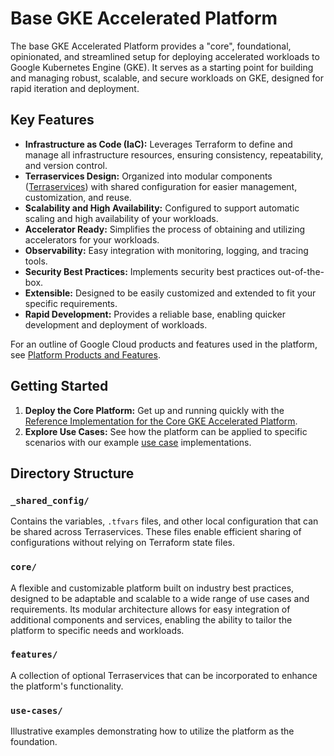 # Base GKE Accelerated Platform

The base GKE Accelerated Platform provides a "core", foundational, opinionated,
and streamlined setup for deploying accelerated workloads to Google Kubernetes
Engine (GKE). It serves as a starting point for building and managing robust,
scalable, and secure workloads on GKE, designed for rapid iteration and
deployment.

## Key Features

- **Infrastructure as Code (IaC):** Leverages Terraform to define and manage all
  infrastructure resources, ensuring consistency, repeatability, and version
  control.
- **Terraservices Design:** Organized into modular components
  ([Terraservices](https://www.hashicorp.com/en/resources/evolving-infrastructure-terraform-opencredo))
  with shared configuration for easier management, customization, and reuse.
- **Scalability and High Availability:** Configured to support automatic scaling
  and high availability of your workloads.
- **Accelerator Ready:** Simplifies the process of obtaining and utilizing
  accelerators for your workloads.
- **Observability:** Easy integration with monitoring, logging, and tracing
  tools.
- **Security Best Practices:** Implements security best practices
  out-of-the-box.
- **Extensible:** Designed to be easily customized and extended to fit your
  specific requirements.
- **Rapid Development:** Provides a reliable base, enabling quicker development
  and deployment of workloads.

For an outline of Google Cloud products and features used in the platform, see
[Platform Products and Features](/docs/platforms/gke-aiml/products-and-features.md).

## Getting Started

1.  **Deploy the Core Platform:** Get up and running quickly with the
    [Reference Implementation for the Core GKE Accelerated Platform](/platforms/gke/base/core/README.md).
2.  **Explore Use Cases:** See how the platform can be applied to specific
    scenarios with our example
    [use case](/platforms/gke/base/use-cases/README.md) implementations.

## Directory Structure

### **`_shared_config/`**

Contains the variables, `.tfvars` files, and other local configuration that can
be shared across Terraservices. These files enable efficient sharing of
configurations without relying on Terraform state files.

### **`core/`**

A flexible and customizable platform built on industry best practices, designed
to be adaptable and scalable to a wide range of use cases and requirements. Its
modular architecture allows for easy integration of additional components and
services, enabling the ability to tailor the platform to specific needs and
workloads.

### **`features/`**

A collection of optional Terraservices that can be incorporated to enhance the
platform's functionality.

### **`use-cases/`**

Illustrative examples demonstrating how to utilize the platform as the
foundation.
